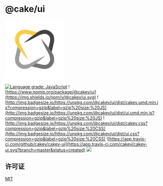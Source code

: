 # @cake/ui

![](./public/logo192x192.png)

[![Language grade: JavaScript](https://img.shields.io/lgtm/grade/javascript/g/cakev/cakev-ui.svg?logo=lgtm&logoWidth=18)](https://lgtm.com/projects/g/cakev/cakev-ui/context:javascript)
![https://www.npmjs.org/package/@cakev/ui](https://img.shields.io/npm/v/@cakev/ui.svg)
![http://img.badgesize.io/https://unpkg.com/@cakev/ui/dist/cakev.umd.min.js?compression=gzip&label=gzip%20size:%20JS](http://img.badgesize.io/https://unpkg.com/@cakev/ui/dist/ui.umd.min.js?compression=gzip&label=gzip%20size:%20JS)
![http://img.badgesize.io/https://unpkg.com/@cakev/ui/dist/cakev.css?compression=gzip&label=gzip%20size:%20CSS](http://img.badgesize.io/https://unpkg.com/@cakev/ui/dist/ui.css?compression=gzip&label=gzip%20size:%20CSS)
![https://app.travis-ci.com/github/cakev/cakev-ui](https://app.travis-ci.com/cakev/cakev-ui.svg?branch=master&status=created)
![](https://img.shields.io/badge/License-MIT-yellow.svg)

## 许可证
[MIT](LICENSE.md)
